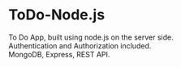 # ToDo-Node.js
To Do App, built using node.js on the server side.\
Authentication and Authorization included.\
MongoDB, Express, REST API.
